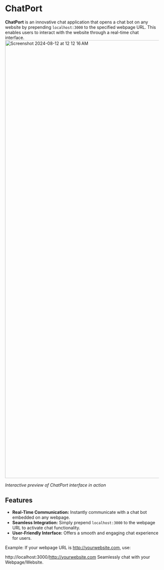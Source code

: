 # ChatPort

**ChatPort** is an innovative chat application that opens a chat bot on any website by prepending `localhost:3000` to the specified webpage URL. This enables users to interact with the website through a real-time chat interface.
<img width="1436" alt="Screenshot 2024-08-12 at 12 12 16 AM" src="https://github.com/user-attachments/assets/a768b6b7-bf65-46e7-8c31-30ace88a46ef">

*Interactive preview of ChatPort interface in action*

## Features

- **Real-Time Communication:** Instantly communicate with a chat bot embedded on any webpage.
- **Seamless Integration:** Simply prepend `localhost:3000` to the webpage URL to activate chat functionality.
- **User-Friendly Interface:** Offers a smooth and engaging chat experience for users.


Example:
If your webpage URL is http://yourwebsite.com, use:

http://localhost:3000/http://yourwebsite.com 
Seamlessly chat with your Webpage/Website.






